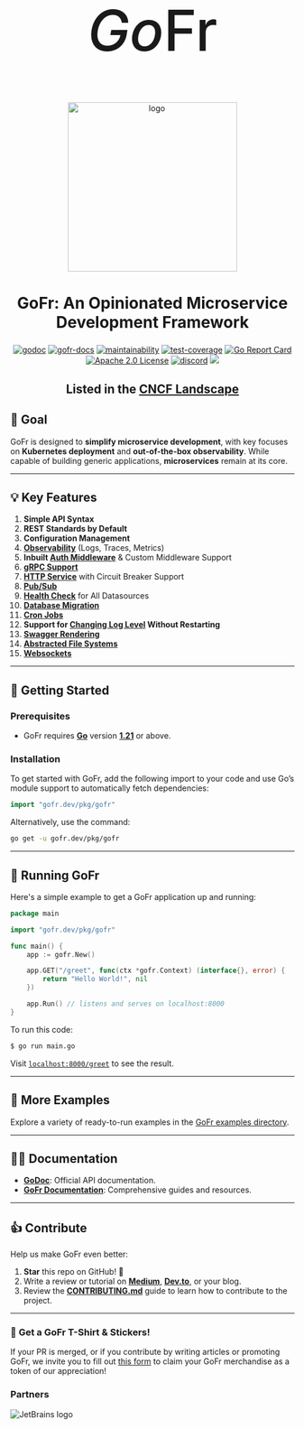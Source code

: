 <h1 style="text-align: center; font-size: 100px; font-weight: 500;">
    <i>Go</i>Fr
</h1>

<p align="center">
<img align="center" width="300" alt="logo" src="https://github.com/gofr-dev/gofr/assets/44036979/916fe7b1-42fb-4af1-9e0b-4a7a064c243c">
</p>

<h2 align="center" style="font-size: 28px;"><b>GoFr: An Opinionated Microservice Development Framework</b></h2>

<div align="center">
<a href="https://pkg.go.dev/gofr.dev"><img src="https://img.shields.io/badge/GoDoc-Read%20Documentation-blue?style=for-the-badge" alt="godoc"></a>
<a href="https://gofr.dev/docs"><img src="https://img.shields.io/badge/GoFr-Docs-orange?style=for-the-badge" alt="gofr-docs"></a>
<a href="https://codeclimate.com/github/gofr-dev/gofr/maintainability"><img src="https://img.shields.io/codeclimate/maintainability/gofr-dev/gofr?style=for-the-badge" alt="maintainability"></a>
<a href="https://codeclimate.com/github/gofr-dev/gofr/test_coverage"><img src="https://img.shields.io/codeclimate/coverage/gofr-dev/gofr?style=for-the-badge" alt="test-coverage"></a>
<a href="https://goreportcard.com/report/gofr.dev"><img src="https://goreportcard.com/badge/gofr.dev?style=for-the-badge" alt="Go Report Card"></a>
<a href="https://opensource.org/licenses/Apache-2.0"><img src="https://img.shields.io/badge/License-Apache_2.0-blue?style=for-the-badge" alt="Apache 2.0 License"></a>
<a href="https://discord.gg/wsaSkQTdgq"><img src="https://img.shields.io/badge/discord-join-us?style=for-the-badge&logo=discord&color=7289DA" alt="discord" /></a>
<a href="https://gurubase.io/g/gofr"><img src="https://img.shields.io/badge/Gurubase-Ask%20GoFr%20Guru-006BFF?style=for-the-badge" /></a>
</div>

<h2 align="center">Listed in the <a href="https://landscape.cncf.io/?selected=go-fr">CNCF Landscape</a></h2>

## 🎯 **Goal**
GoFr is designed to **simplify microservice development**, with key focuses on **Kubernetes deployment** and **out-of-the-box observability**. While capable of building generic applications, **microservices** remain at its core.

---

## 💡 **Key Features**

1. **Simple API Syntax**
2. **REST Standards by Default**
3. **Configuration Management**
4. **[Observability](https://gofr.dev/docs/quick-start/observability)** (Logs, Traces, Metrics)
5. **Inbuilt [Auth Middleware](https://gofr.dev/docs/advanced-guide/http-authentication)** & Custom Middleware Support
6. **[gRPC Support](https://gofr.dev/docs/advanced-guide/grpc)**
7. **[HTTP Service](https://gofr.dev/docs/advanced-guide/http-communication)** with Circuit Breaker Support
8. **[Pub/Sub](https://gofr.dev/docs/advanced-guide/using-publisher-subscriber)**
9. **[Health Check](https://gofr.dev/docs/advanced-guide/monitoring-service-health)** for All Datasources
10. **[Database Migration](https://gofr.dev/docs/advanced-guide/handling-data-migrations)**
11. **[Cron Jobs](https://gofr.dev/docs/advanced-guide/using-cron)**
12. **Support for [Changing Log Level](https://gofr.dev/docs/advanced-guide/remote-log-level-change) Without Restarting**
13. **[Swagger Rendering](https://gofr.dev/docs/advanced-guide/swagger-documentation)**
14. **[Abstracted File Systems](https://gofr.dev/docs/advanced-guide/handling-file)**
15. **[Websockets](https://gofr.dev/docs/advanced-guide/handling-file)**

---

## 🚀 **Getting Started**

### **Prerequisites**
- GoFr requires **[Go](https://go.dev/)** version **[1.21](https://go.dev/doc/devel/release#go1.21.0)** or above.

### **Installation**
To get started with GoFr, add the following import to your code and use Go’s module support to automatically fetch dependencies:

```go
import "gofr.dev/pkg/gofr"
```

Alternatively, use the command:

```bash
go get -u gofr.dev/pkg/gofr
```

---

## 🏃 **Running GoFr**

Here's a simple example to get a GoFr application up and running:

```go
package main

import "gofr.dev/pkg/gofr"

func main() {
    app := gofr.New()

    app.GET("/greet", func(ctx *gofr.Context) (interface{}, error) {
        return "Hello World!", nil
    })

    app.Run() // listens and serves on localhost:8000 
}
```

To run this code:

```bash
$ go run main.go
```

Visit [`localhost:8000/greet`](http://localhost:8000/greet) to see the result.

---

## 📂 **More Examples**

Explore a variety of ready-to-run examples in the [GoFr examples directory](https://github.com/gofr-dev/gofr/tree/development/examples).

---

## 👩‍💻 **Documentation**

- **[GoDoc](https://pkg.go.dev/gofr.dev)**: Official API documentation.
- **[GoFr Documentation](https://gofr.dev/docs)**: Comprehensive guides and resources.

---

## 👍 **Contribute**

Help us make GoFr even better:

1. **Star** this repo on GitHub! 🌟
2. Write a review or tutorial on **[Medium](https://medium.com/)**, **[Dev.to](https://dev.to/)**, or your blog.
3. Review the **[CONTRIBUTING.md](CONTRIBUTING.md)** guide to learn how to contribute to the project.

---

### 🎁 **Get a GoFr T-Shirt & Stickers!**

If your PR is merged, or if you contribute by writing articles or promoting GoFr, we invite you to fill out [this form](https://forms.gle/R1Yz7ZzY3U5WWTgy5) to claim your GoFr merchandise as a token of our appreciation! 

### Partners

![JetBrains logo](https://resources.jetbrains.com/storage/products/company/brand/logos/jetbrains.png)